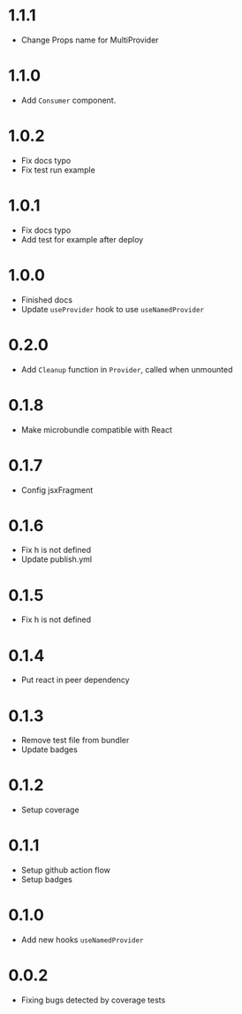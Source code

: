 # 1.1.1

- Change Props name for MultiProvider

# 1.1.0

- Add `Consumer` component.

# 1.0.2

- Fix docs typo
- Fix test run example

# 1.0.1

- Fix docs typo
- Add test for example after deploy

# 1.0.0

- Finished docs
- Update `useProvider` hook to use `useNamedProvider`

# 0.2.0

- Add `Cleanup` function in `Provider`, called when unmounted

# 0.1.8

- Make microbundle compatible with React

# 0.1.7

- Config jsxFragment

# 0.1.6

- Fix h is not defined
- Update publish.yml

# 0.1.5

- Fix h is not defined

# 0.1.4

- Put react in peer dependency

# 0.1.3

- Remove test file from bundler
- Update badges

# 0.1.2

- Setup coverage

# 0.1.1

- Setup github action flow
- Setup badges

# 0.1.0

- Add new hooks `useNamedProvider`

# 0.0.2

- Fixing bugs detected by coverage tests
